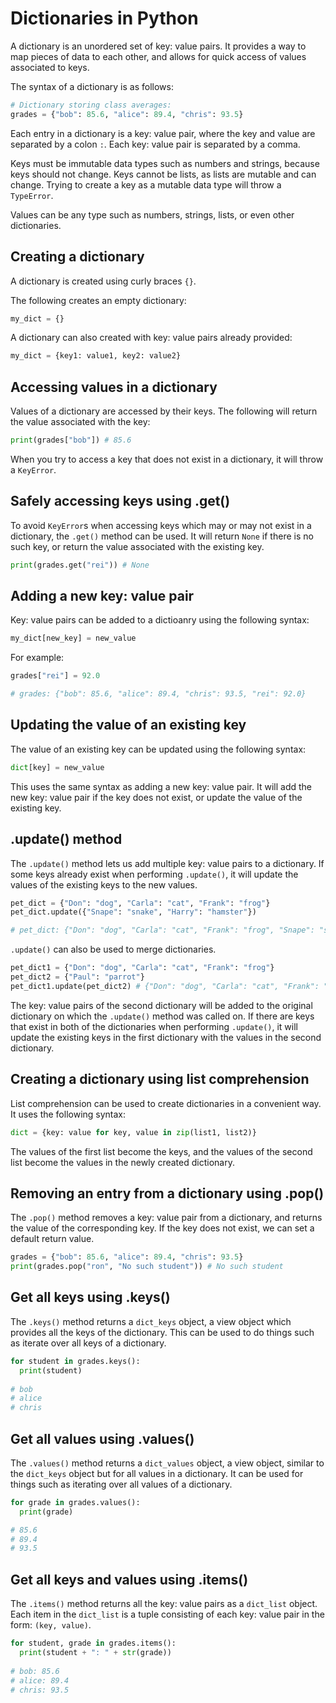 # Dictionaries in Python

A dictionary is an unordered set of key: value pairs. It provides a way to map pieces of data to each other, and allows for quick access of values associated to keys.

The syntax of a dictionary is as follows:
```py
# Dictionary storing class averages:
grades = {"bob": 85.6, "alice": 89.4, "chris": 93.5}
```

Each entry in a dictionary is a key: value pair, where the key and value are separated by a colon `:`. Each key: value pair is separated by a comma.

Keys must be immutable data types such as numbers and strings, because keys should not change. Keys cannot be lists, as lists are mutable and can change. Trying to create a key as a mutable data type will throw a `TypeError`.

Values can be any type such as numbers, strings, lists, or even other dictionaries.

## Creating a dictionary
A dictionary is created using curly braces `{}`.

The following creates an empty dictionary:
```py
my_dict = {}
```

A dictionary can also created with key: value pairs already provided:
```py
my_dict = {key1: value1, key2: value2}
```

## Accessing values in a dictionary
Values of a dictionary are accessed by their keys. The following will return the value associated with the key:
```py
print(grades["bob"]) # 85.6
```

When you try to access a key that does not exist in a dictionary, it will throw a `KeyError`.

## Safely accessing keys using .get()
To avoid `KeyError`s when accessing keys which may or may not exist in a dictionary, the `.get()` method can be used. It will return `None` if there is no such key, or return the value associated with the existing key.
```py
print(grades.get("rei")) # None
```

## Adding a new key: value pair
Key: value pairs can be added to a dictioanry using the following syntax:
```py
my_dict[new_key] = new_value
```

For example:
```py
grades["rei"] = 92.0

# grades: {"bob": 85.6, "alice": 89.4, "chris": 93.5, "rei": 92.0}
```

## Updating the value of an existing key
The value of an existing key can be updated using the following syntax:
```py
dict[key] = new_value
```
This uses the same syntax as adding a new key: value pair. It will add the new key: value pair if the key does not exist, or update the value of the existing key.

## .update() method
The `.update()` method lets us add multiple key: value pairs to a dictionary. If some keys already exist when performing `.update()`, it will update the values of the existing keys to the new values.

```py
pet_dict = {"Don": "dog", "Carla": "cat", "Frank": "frog"}
pet_dict.update({"Snape": "snake", "Harry": "hamster"})

# pet_dict: {"Don": "dog", "Carla": "cat", "Frank": "frog", "Snape": "snake", "Harry": "hamster"}
```

`.update()` can also be used to merge dictionaries.
```py
pet_dict1 = {"Don": "dog", "Carla": "cat", "Frank": "frog"}
pet_dict2 = {"Paul": "parrot"}
pet_dict1.update(pet_dict2) # {"Don": "dog", "Carla": "cat", "Frank": "frog", "Paul": "parrot"}
```

The key: value pairs of the second dictionary will be added to the original dictionary on which the `.update()` method was called on. If there are keys that exist in both of the dictionaries when performing `.update()`, it will update the existing keys in the first dictionary with the values in the second dictionary.

## Creating a dictionary using list comprehension
List comprehension can be used to create dictionaries in a convenient way. It uses the following syntax:
```py
dict = {key: value for key, value in zip(list1, list2)}
```

The values of the first list become the keys, and the values of the second list become the values in the newly created dictionary.

## Removing an entry from a dictionary using .pop()
The `.pop()` method removes a key: value pair from a dictionary, and returns the value of the corresponding key. If the key does not exist, we can set a default return value.
```py
grades = {"bob": 85.6, "alice": 89.4, "chris": 93.5}
print(grades.pop("ron", "No such student")) # No such student
```

## Get all keys using .keys()
The `.keys()` method returns a `dict_keys` object, a view object which provides all the keys of the dictionary. This can be used to do things such as iterate over all keys of a dictionary.
```py
for student in grades.keys():
  print(student)
  
# bob
# alice
# chris
```

## Get all values using .values()
The `.values()` method returns a `dict_values` object, a view object, similar to the `dict_keys` object but for all values in a dictionary. It can be used for things such as iterating over all values of a dictionary.
```py
for grade in grades.values():
  print(grade)

# 85.6
# 89.4
# 93.5
```

## Get all keys and values using .items()
The `.items()` method returns all the key: value pairs as a `dict_list` object. Each item in the `dict_list` is a tuple consisting of each key: value pair in the form: `(key, value)`.
```py
for student, grade in grades.items():
  print(student + ": " + str(grade))
  
# bob: 85.6
# alice: 89.4
# chris: 93.5
```

